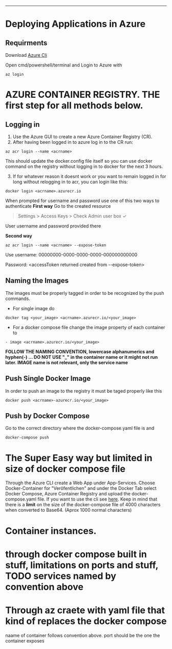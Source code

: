 ***
# Deploying Applications in Azure

## Requirments
Download [Azure Cli](https://learn.microsoft.com/en-us/cli/azure/install-azure-cli)

Open cmd/powershell/terminal and Login to Azure with
```
az login
```

# AZURE CONTAINER REGISTRY. THE first step for all methods below.
## Logging in
 1. Use the Azure GUI to create a new Azure Container Registry (CR).
 2. After having been logged in to azure log in to the CR run:
 ``` 
 az acr login --name <acrname>
 ```
 This should update the docker.config file itself so you can use docker command on the registry without logging in to docker for the next 3 hours.

 3. If for whatever reason it doesnt work or you want to remain logged in for long without relogging in to acr, you can login like this:

 ```
 docker login <acrname>.azurecr.io
 ```
 When prompted for username and password use one of this two ways to authenticate
**First way**
  Go to the created resource
  > Settings >
  > Access Keys >
  > Check Admin user box  ✓ 

  User username and password provided there
  
**Second way**
 ``` 
 az acr login --name <acrname> --expose-token
 ```
 Use username: 00000000-0000-0000-0000-000000000000
 
 Password: <accessToken returned created from --expose-token>

## Naming the Images
The images must be properly tagged in order to be recognized by the push commands. 
* For single image do
```
docker tag <your_image> <acrname>.azurecr.io/<your_image>
```
* For a docker compose file change the image property of each container to
```
- image <acrname>.azurecr.io/<your_image>
```
**__FOLLOW THE NAMING CONVENTION, lowercase alphanumerics and hyphen(-) ... DO NOT USE "_" in the container name or it might not run later. IMAGE name is not relevant, only the service name__**

## Push Single Docker Image
In order to push an image to the registry it must be taged properly like this
```
docker push <acrname>-azurecr.io/<your_image>
```
## Push by Docker Compose
Go to the correct directory where the docker-compose.yaml file is and
```
docker-compose push
```

# The Super Easy way but limited in size of docker compose file
Through the Azure CLI create a Web App under App-Services. Choose Docker-Container for "Veröfentlichen" and under the Docker Tab select Docker Compose, Azure Container Registry and upload the docker-compose.yaml file. If you want to use the cli see [here](https://learn.microsoft.com/en-us/azure/app-service/quickstart-multi-container). Keep in mind that there is a **limit** on the size of the docker-compose file of 4000 characters when converted to Base64. (Aprox 1000 normal characters)

# Container instances.
# through docker compose built in stuff, limitations on ports and stuff, TODO services named by convention above
# Through az craete with yaml file that kind of replaces the docker compose
naame of container follows convention above. port should be the one the container exposes
